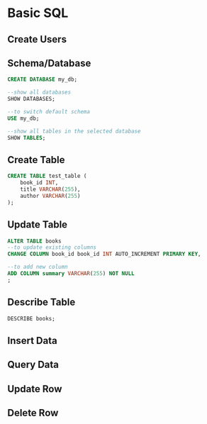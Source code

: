 # Basic SQL

## Create Users

## Schema/Database
```sql
CREATE DATABASE my_db;

--show all databases
SHOW DATABASES;

--to switch default schema
USE my_db;

--show all tables in the selected database
SHOW TABLES;
```

## Create Table
```sql
CREATE TABLE test_table (
    book_id INT,
    title VARCHAR(255),
    author VARCHAR(255)
);
```
## Update Table
```sql
ALTER TABLE books
--to update existing columns
CHANGE COLUMN book_id book_id INT AUTO_INCREMENT PRIMARY KEY,

--to add new column
ADD COLUMN summary VARCHAR(255) NOT NULL
;
```

## Describe Table
```sql
DESCRIBE books;
```

## Insert Data

## Query Data

## Update Row

## Delete Row
